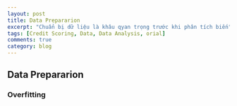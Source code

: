 ```yaml
---
layout: post
title: Data Prepararion
excerpt: "Chuẩn bị dữ liệu là khâu qyan trọng trước khi phân tích biến"
tags: [Credit Scoring, Data, Data Analysis, orial]
comments: true
category: blog
---
```


## Data Prepararion
### Overfitting
